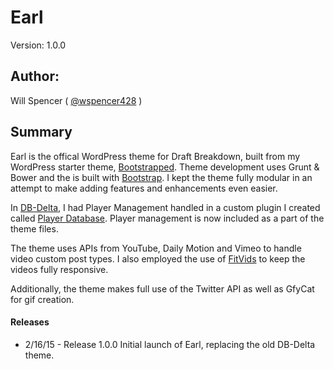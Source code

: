 # Earl

Version: 1.0.0

## Author:

Will Spencer ( [@wspencer428](http://twitter.com/wspencer428) )

## Summary

Earl is the offical WordPress theme for Draft Breakdown, built from my WordPress starter theme, [Bootstrapped](http://www.github.com/wspencer428/bootstrapped). Theme development uses Grunt & Bower and the is built with [Bootstrap](http://www.getbootstrap.com). I kept the theme fully modular in an attempt to make adding features and enhancements even easier. 

In [DB-Delta](http://www.github.com/wspencer428/DB-Delta), I had Player Management handled in a custom plugin I created called [Player Database](http://www.github.com/wspencer428/player-database). Player management is now included as a part of the theme files.

The theme uses APIs from YouTube, Daily Motion and Vimeo to handle video custom post types. I also employed the use of [FitVids](http://www.fitvidsjs.com) to keep the videos fully responsive. 

Additionally, the theme makes full use of the Twitter API as well as GfyCat for gif creation.


#### Releases

* 2/16/15 - Release 1.0.0
    Initial launch of Earl, replacing the old DB-Delta theme. 